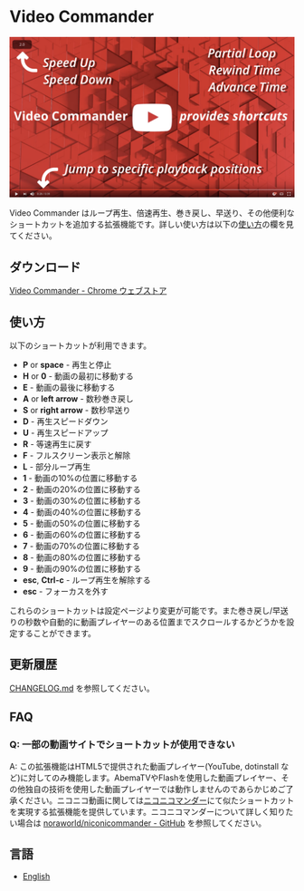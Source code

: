 # Video Commander
![videocommander](src/images/videocommander_screenshot.png)

Video Commander はループ再生、倍速再生、巻き戻し、早送り、その他便利なショートカットを追加する拡張機能です。詳しい使い方は以下の[使い方](#使い方)の欄を見てください。

## ダウンロード
[Video Commander - Chrome ウェブストア](https://chrome.google.com/webstore/detail/video-commander/eadjicgcnpgfmklebobjkhlippgepdii)

## 使い方
以下のショートカットが利用できます。

* **P** or **space** - 再生と停止
* **H** or **0** - 動画の最初に移動する
* **E** - 動画の最後に移動する
* **A** or **left arrow** - 数秒巻き戻し
* **S** or **right arrow** - 数秒早送り
* **D** - 再生スピードダウン
* **U** - 再生スピードアップ
* **R** - 等速再生に戻す
* **F** - フルスクリーン表示と解除
* **L** - 部分ループ再生
* **1** - 動画の10%の位置に移動する
* **2** - 動画の20%の位置に移動する
* **3** - 動画の30%の位置に移動する
* **4** - 動画の40%の位置に移動する
* **5** - 動画の50%の位置に移動する
* **6** - 動画の60%の位置に移動する
* **7** - 動画の70%の位置に移動する
* **8** - 動画の80%の位置に移動する
* **9** - 動画の90%の位置に移動する
* **esc**, **Ctrl-c** - ループ再生を解除する
* **esc** - フォーカスを外す

これらのショートカットは設定ページより変更が可能です。また巻き戻し/早送りの秒数や自動的に動画プレイヤーのある位置までスクロールするかどうかを設定することができます。

## 更新履歴
[CHANGELOG.md](https://github.com/noraworld/videocommander/blob/master/CHANGELOG.md) を参照してください。

## FAQ
### Q: 一部の動画サイトでショートカットが使用できない
A: この拡張機能はHTML5で提供された動画プレイヤー(YouTube, dotinstall など)に対してのみ機能します。AbemaTVやFlashを使用した動画プレイヤー、その他独自の技術を使用した動画プレイヤーでは動作しませんのであらかじめご了承ください。ニコニコ動画に関しては[ニコニコマンダー](https://chrome.google.com/webstore/detail/%E3%83%8B%E3%82%B3%E3%83%8B%E3%82%B3%E3%83%9E%E3%83%B3%E3%83%80%E3%83%BC/baiinihbicmkmkhblpboabkckgheaahm?utm_source=chrome-ntp-icon)にて似たショートカットを実現する拡張機能を提供しています。ニコニコマンダーについて詳しく知りたい場合は [noraworld/niconicommander - GitHub](https://github.com/noraworld/niconicommander) を参照してください。

## 言語
* [English](https://github.com/noraworld/videocommander/blob/master/README.md)

